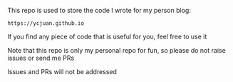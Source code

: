 This repo is used to store the code I wrote for my person blog: 

    https://ycjuan.github.io

If you find any piece of code that is useful for you, feel free to use it

Note that this repo is only my personal repo for fun, so please do not raise issues or send me PRs

Issues and PRs will not be addressed
